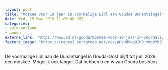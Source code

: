 ```yaml
---
layout: post
title: "Moskee voor 10 jaar in voormalige Lidl aan Goudse Dunantsingel"
date: Wed, 15 May 2019 11:00:00 GMT
categories: 
- zuid-holland 
- gouda 
externe_link: "https://www.ad.nl/gouda/moskee-voor-10-jaar-in-voormalige-lidl-aan-goudse-dunantsingel~aa12e65d/"
feature_image: "https://images3.persgroep.net/rcs/aHVHdVkqHih0_xWgOYhZdSgsixw/diocontent/106745276/_fitwidth/400/?appId=21791a8992982cd8da851550a453bd7f&quality=0.7"
---
```


De voormalige Lidl aan de Dunantsingel in Gouda-Oost blijft tot juni 2029 een moskee. Mogelijk ook langer. Dat hebben b en w van Gouda besloten.
